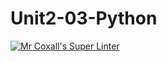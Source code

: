 # Unit2-03-Python
[![Mr Coxall's Super Linter](https://github.com/ICS3U-C-Programming-AngeloG/Unit2-03-Python/workflows/Mr%20Coxall's%20Super%20Linter/badge.svg)](https://github.com/ICS3U-C-Programming-AngeloG/Unit2-03-Python/actions/)
